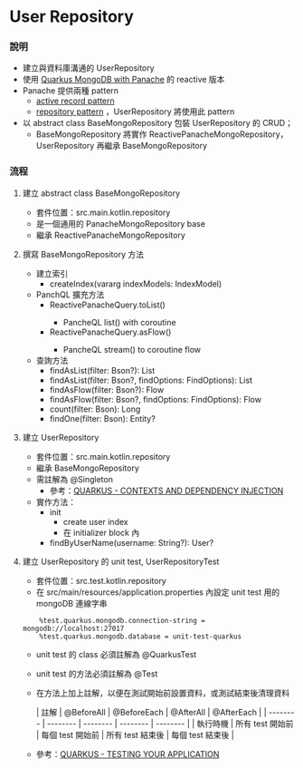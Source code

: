# User Repository
### 說明
* 建立與資料庫溝通的 UserRepository
* 使用 [Quarkus MongoDB with Panache](https://quarkus.io/guides/mongodb-panache) 的 reactive 版本
* Panache 提供兩種 pattern
    * [active record pattern](https://quarkus.io/guides/mongodb-panache#solution-1-using-the-active-record-pattern)
    * [repository pattern](https://quarkus.io/guides/mongodb-panache#solution-2-using-the-repository-pattern)
      ，UserRepository 將使用此 pattern
* 以 abstract class BaseMongoRepository 包裝 UserRepository 的 CRUD；
    * BaseMongoRepository 將實作 ReactivePanacheMongoRepository，UserRepository 再繼承 BaseMongoRepository

### 流程
1. 建立 abstract class BaseMongoRepository
    * 套件位置：src.main.kotlin.repository
    * 是一個通用的 PanacheMongoRepository base
    * 繼承 ReactivePanacheMongoRepository

2. 撰寫 BaseMongoRepository 方法
    * 建立索引
        * createIndex(vararg indexModels: IndexModel)
    * PanchQL 擴充方法
        * ReactivePanacheQuery<Entity>.toList()
            * PancheQL list() with coroutine
        * ReactivePanacheQuery<Entity>.asFlow()
            * PancheQL stream() to coroutine flow
    * 查詢方法
        * findAsList(filter: Bson?): List<Entity>
        * findAsList(filter: Bson?, findOptions: FindOptions): List<Entity>
        * findAsFlow(filter: Bson?): Flow<Entity>
        * findAsFlow(filter: Bson?, findOptions: FindOptions): Flow<Entity>
        * count(filter: Bson): Long
        * findOne(filter: Bson): Entity?
1. 建立 UserRepository
    * 套件位置：src.main.kotlin.repository
    * 繼承 BaseMongoRepository<User>
    * 需註解為 @Singleton
        * 參考：[QUARKUS - CONTEXTS AND DEPENDENCY INJECTION](https://quarkus.io/guides/cdi-reference)
    * 實作方法：
        * init
            * create user index
            * 在 initializer block 內
        * findByUserName(username: String?): User?

3. 建立 UserRepository 的 unit test, UserRepositoryTest
    * 套件位置：src.test.kotlin.repository
    * 在 src/main/resources/application.properties 內設定 unit test 用的 mongoDB 連線字串
    ```
        %test.quarkus.mongodb.connection-string = mongodb://localhost:27017
        %test.quarkus.mongodb.database = unit-test-quarkus
    ```
    * unit test 的 class 必須註解為 @QuarkusTest
    * unit test 的方法必須註解為 @Test
    * 在方法上加上註解，以便在測試開始前設置資料，或測試結束後清理資料

      | 註解   | @BeforeAll | @BeforeEach  |  @AfterAll   |  @AfterEach  |
               | -------- | -------- | -------- | -------- | -------- |
      | 執行時機  |   所有 test 開始前  |  每個 test 開始前    |  所有 test 結束後  |   每個 test 結束後     |

    * 參考：[QUARKUS - TESTING YOUR APPLICATION](https://quarkus.io/guides/getting-started-testing)
